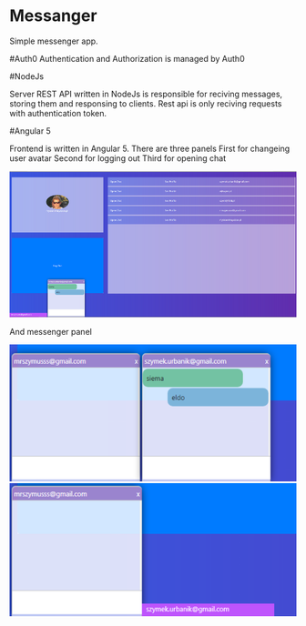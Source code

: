 # Messanger

Simple messenger app.

#Auth0
Authentication and Authorization is managed by Auth0

#NodeJs

Server REST API written in NodeJs is responsible for reciving messages, storing them and responsing to clients.
Rest api is only reciving requests with authentication token.

#Angular 5

Frontend is written in Angular 5.
There are three panels 
First for changeing user avatar
Second for logging out
Third for opening chat

![alt text](https://raw.githubusercontent.com/ZeSzymi/angular-messenger/master/photos/messenger.png)

And messenger panel

![alt text](https://raw.githubusercontent.com/ZeSzymi/angular-messenger/master/photos/messanger-panel.png)
![alt text](https://raw.githubusercontent.com/ZeSzymi/angular-messenger/master/photos/messanger-panel-closed.png)
